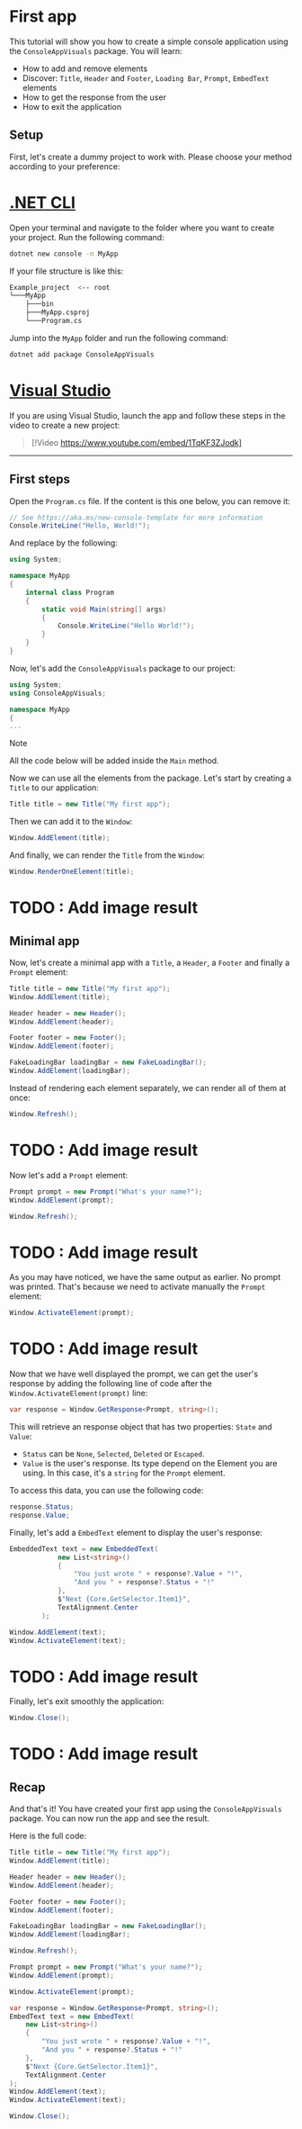 # First app

This tutorial will show you how to create a simple console application using the `ConsoleAppVisuals` package. You will learn:

- How to add and remove elements
- Discover: `Title`, `Header` and `Footer`, `Loading Bar`, `Prompt`, `EmbedText` elements
- How to get the response from the user
- How to exit the application

## Setup

First, let's create a dummy project to work with. Please choose your method according to your preference:

# [.NET CLI](#tab/cli)

Open your terminal and navigate to the folder where you want to create your project. Run the following command:

```bash
dotnet new console -n MyApp
```

If your file structure is like this:

```bash
Example_project  <-- root
└───MyApp
    ├───bin
    ├───MyApp.csproj
    └───Program.cs
```

Jump into the `MyApp` folder and run the following command:

```bash
dotnet add package ConsoleAppVisuals
```

# [Visual Studio](#tab/vs)

If you are using Visual Studio, launch the app and follow these steps in the video to create a new project:

> [!Video https://www.youtube.com/embed/1TqKF3ZJodk]

---

## First steps

Open the `Program.cs` file. If the content is this one below, you can remove it:

```csharp
// See https://aka.ms/new-console-template for more information
Console.WriteLine("Hello, World!");
```

And replace by the following:

```csharp
using System;

namespace MyApp
{
    internal class Program
    {
        static void Main(string[] args)
        {
            Console.WriteLine("Hello World!");
        }
    }
}
```

Now, let's add the `ConsoleAppVisuals` package to our project:

```csharp
using System;
using ConsoleAppVisuals;

namespace MyApp
{
...
```

> [!NOTE]
> All the code below will be added inside the `Main` method.

Now we can use all the elements from the package. Let's start by creating a `Title` to our application:

```csharp
Title title = new Title("My first app");
```

Then we can add it to the `Window`:

```csharp
Window.AddElement(title);
```

And finally, we can render the `Title` from the `Window`:

```csharp
Window.RenderOneElement(title);
```

# TODO : Add image result

## Minimal app

Now, let's create a minimal app with a `Title`, a `Header`, a `Footer` and finally a `Prompt` element:

```csharp
Title title = new Title("My first app");
Window.AddElement(title);

Header header = new Header();
Window.AddElement(header);

Footer footer = new Footer();
Window.AddElement(footer);

FakeLoadingBar loadingBar = new FakeLoadingBar();
Window.AddElement(loadingBar);
```

Instead of rendering each element separately, we can render all of them at once:

```csharp
Window.Refresh();
```

# TODO : Add image result

Now let's add a `Prompt` element:

```csharp
Prompt prompt = new Prompt("What's your name?");
Window.AddElement(prompt);

Window.Refresh();
```

# TODO : Add image result

As you may have noticed, we have the same output as earlier. No prompt was printed. That's because we need to activate manually the `Prompt` element:

```csharp
Window.ActivateElement(prompt);
```

# TODO : Add image result

Now that we have well displayed the prompt, we can get the user's response by adding the following line of code after the `Window.ActivateElement(prompt)` line:

```csharp
var response = Window.GetResponse<Prompt, string>();
```

This will retrieve an response object that has two properties: `State` and `Value`:

- `Status` can be `None`, `Selected`, `Deleted` or `Escaped`.
- `Value` is the user's response. Its type depend on the Element you are using. In this case, it's a `string` for the `Prompt` element.

To access this data, you can use the following code:

```csharp
response.Status;
response.Value;
```

Finally, let's add a `EmbedText` element to display the user's response:

```csharp
EmbeddedText text = new EmbeddedText(
            new List<string>()
            {
                "You just wrote " + response?.Value + "!",
                "And you " + response?.Status + "!"
            },
            $"Next {Core.GetSelector.Item1}",
            TextAlignment.Center
        );

Window.AddElement(text);
Window.ActivateElement(text);
```

# TODO : Add image result

Finally, let's exit smoothly the application:

```csharp
Window.Close();
```

# TODO : Add image result

## Recap

And that's it! You have created your first app using the `ConsoleAppVisuals` package. You can now run the app and see the result.

Here is the full code:

```csharp
Title title = new Title("My first app");
Window.AddElement(title);

Header header = new Header();
Window.AddElement(header);

Footer footer = new Footer();
Window.AddElement(footer);

FakeLoadingBar loadingBar = new FakeLoadingBar();
Window.AddElement(loadingBar);

Window.Refresh();

Prompt prompt = new Prompt("What's your name?");
Window.AddElement(prompt);

Window.ActivateElement(prompt);

var response = Window.GetResponse<Prompt, string>();
EmbedText text = new EmbedText(
    new List<string>()
    {
        "You just wrote " + response?.Value + "!",
        "And you " + response?.Status + "!"
    },
    $"Next {Core.GetSelector.Item1}",
    TextAlignment.Center
);
Window.AddElement(text);
Window.ActivateElement(text);

Window.Close();
```
